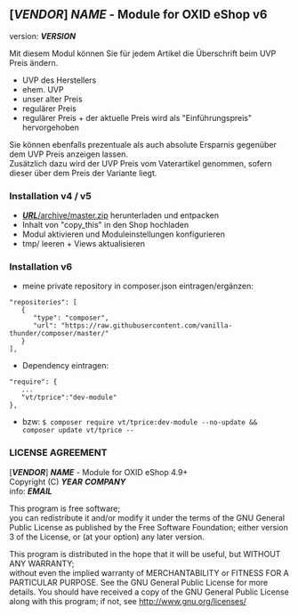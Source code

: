 ## [___VENDOR___] ___NAME___ - Module for OXID eShop v6
version: ___VERSION___

Mit diesem Modul können Sie für jedem Artikel die Überschrift beim UVP Preis ändern.
* UVP des Herstellers
* ehem. UVP
* unser alter Preis
* regulärer Preis
* regulärer Preis + der aktuelle Preis wird als "Einführungspreis" hervorgehoben
 
Sie können ebenfalls prezentuale als auch absolute Ersparnis gegenüber dem UVP Preis anzeigen lassen.  
Zusätzlich dazu wird der UVP Preis vom Vaterartikel genommen, sofern dieser über dem Preis der Variante liegt.

### Installation v4 / v5
* [___URL___/archive/master.zip](___URL___/archive/v4.zip) herunterladen und entpacken
* Inhalt von "copy_this" in den Shop hochladen
* Modul aktivieren und Moduleinstellungen konfigurieren
* tmp/ leeren + Views aktualisieren

### Installation v6
* meine private repository in composer.json eintragen/ergänzen:
````
"repositories": [
   {
      "type": "composer",
      "url": "https://raw.githubusercontent.com/vanilla-thunder/composer/master/"
   }
],
````
* Dependency eintragen:
````
"require": {
   ...
   "vt/tprice":"dev-module"
},
```` 
* bzw: ``$ composer require vt/tprice:dev-module --no-update && composer update vt/tprice --``

### LICENSE AGREEMENT
   [___VENDOR___] ___NAME___ - Module for OXID eShop 4.9+  
   Copyright (C) ___YEAR___ ___COMPANY___  
   info:  ___EMAIL___  
  
   This program is free software;  
   you can redistribute it and/or modify it under the terms of the GNU General Public License as published by the Free Software Foundation;
   either version 3 of the License, or (at your option) any later version.
  
   This program is distributed in the hope that it will be useful, but WITHOUT ANY WARRANTY;  
   without even the implied warranty of MERCHANTABILITY or FITNESS FOR A PARTICULAR PURPOSE. See the GNU General Public License for more details.
   You should have received a copy of the GNU General Public License along with this program; if not, see <http://www.gnu.org/licenses/>
